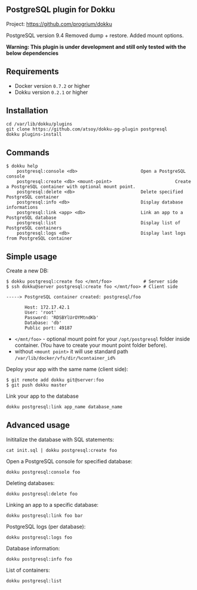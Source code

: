 PostgreSQL plugin for Dokku
---------------------------

Project: https://github.com/progrium/dokku

PostgreSQL version 9.4
Removed dump + restore.
Added mount options.

**Warning: This plugin is under development and still only tested with the below dependencies**

Requirements
------------
* Docker version `0.7.2` or higher
* Dokku version `0.2.1` or higher

Installation
------------
```
cd /var/lib/dokku/plugins
git clone https://github.com/atsoy/dokku-pg-plugin postgresql
dokku plugins-install
```


Commands
--------
```
$ dokku help
    postgresql:console <db>                        Open a PostgreSQL console
    postgresql:create <db> <mount-point>                        Create a PostgreSQL container with optional mount point.
    postgresql:delete <db>                         Delete specified PostgreSQL container
    postgresql:info <db>                           Display database informations
    postgresql:link <app> <db>                     Link an app to a PostgreSQL database
    postgresql:list                                Display list of PostgreSQL containers
    postgresql:logs <db>                           Display last logs from PostgreSQL container
```

Simple usage
------------

Create a new DB:
```
$ dokku postgresql:create foo </mnt/foo>            # Server side
$ ssh dokku@server postgresql:create foo </mnt/foo> # Client side

-----> PostgreSQL container created: postgresql/foo

       Host: 172.17.42.1
       User: 'root'
       Password: 'RDSBYlUrOYMtndKb'
       Database: 'db'
       Public port: 49187
```
- `</mnt/foo>` - optional mount point for your `/opt/postgresql` folder inside container. (You have to create your mount point folder before).
- without `<mount point>` it will use standard path `/var/lib/docker/vfs/dir/%container_id%`


Deploy your app with the same name (client side):
```
$ git remote add dokku git@server:foo
$ git push dokku master

```

Link your app to the database
```bash
dokku postgresql:link app_name database_name
```


Advanced usage
--------------

Inititalize the database with SQL statements:
```
cat init.sql | dokku postgresql:create foo
```

Open a PostgreSQL console for specified database:
```
dokku postgresql:console foo
```

Deleting databases:
```
dokku postgresql:delete foo
```

Linking an app to a specific database:
```
dokku postgresql:link foo bar
```

PostgreSQL logs (per database):
```
dokku postgresql:logs foo
```

Database information:
```
dokku postgresql:info foo
```

List of containers:
```
dokku postgresql:list
```
